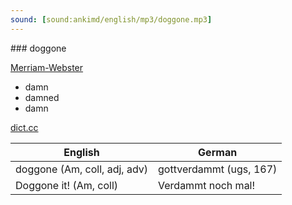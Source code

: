 ```yaml
---
sound: [sound:ankimd/english/mp3/doggone.mp3]
---
```


\### doggone

[Merriam-Webster](https://www.merriam-webster.com/dictionary/doggone)

- damn
- damned
- damn

[dict.cc](https://www.dict.cc/doggone)

| English        | German       |
| -------------- | ------------ |
| doggone (Am, coll, adj, adv) | gottverdammt (ugs, 167) |
| Doggone it! (Am, coll) | Verdammt noch mal! |
